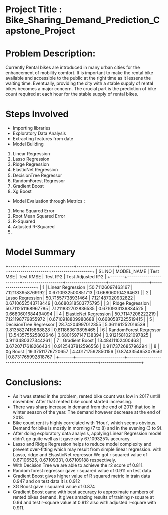 # Project Title : Bike_Sharing_Demand_Prediction_Capstone_Project

# Problem Description:
Currently Rental bikes are introduced in many urban cities for the enhancement of mobility comfort. It is important to make the rental bike available and accessible to the public at the right time as it lessens the waiting time. Eventually, providing the city with a stable supply of rental bikes becomes a major concern. The crucial part is the prediction of bike count required at each hour for the stable supply of rental bikes.

# Steps Involved
* Importing libraries
* Exploratory Data Analysis
* Extracting features from date
* Model Building
1. Linear Regression
2. Lasso Regression
3. Ridge Regression
4. ElasticNet Regression
5. DecisionTree Regressor
6. RandomForest Regressor
7. Gradient Boost
8. Xg Boost
* Model Evaluation through Metrics :
1. Mena Squared Error
2. Root Mean Squared Error
3. R-Squared
4. Adjusted R-Squared
5. 
# Model Summary
+-------+------------------------+--------------------+--------------------+--------------------+--------------------+
| SL NO |       MODEL_NAME       |      Test MSE      |     Test RMSE      |      Test R^2      | Test Adjusted R^2  |
+-------+------------------------+--------------------+--------------------+--------------------+--------------------+
|   1   |   Linear Regression    | 50.71126097463167  | 7.121183958769192  | 0.6710932500851713 | 0.668060104264631  |
|   2   |    Lasso Regression    | 50.71557738931464  | 7.121487020932822  | 0.6710652543718449 | 0.6680318503775795 |
|   3   |    Ridge Regression    | 50.711251168967785 | 7.1211832702836535 | 0.6710933136834525 | 0.6680601684494094 |
|   4   | ElasticNet Regression  | 50.71147206222219  | 7.121198779855972  | 0.6710918809980688 | 0.6680587225519415 |
|   5   | DecisionTree Regressor | 28.74204997012355  | 5.361161252016539  | 0.8135827415868828 | 0.811863619895465  |
|   6   | RandomForest Regressor | 13.543575525802646 | 3.6801597147138394 | 0.9121581021097825 | 0.9113480327344261 |
|   7   |     Gradient Boost     | 13.48411102400463  | 3.6720717618266434 | 0.9125437812596556 | 0.9117372685796294 |
|   8   |        Xg Boost        | 19.37511776720657  | 4.401717592850156  | 0.8743354653078561 | 0.8731765992818767 |
+-------+------------------------+--------------------+--------------------+--------------------+--------------------+

# Conclusions:

* As it was stated in the problem, rented bike count was low in 2017 untill november. After that rented bike count started increasing.
* There was sharp increase in demand from the end of 2017 that too in winter season of the year. The demand however decrease at the end of 2018.
* Bike count rent is highly correlated with 'Hour', which seems obvious. Demand for bike is mostly in morning (7 to 8) and in the evening (3 to 9).
* After doing exploratory data analysis, applying Linear Regression model didn't go quite well as it gave only 67.109325% accuracy.
* Lasso and Ridge Regression helps to reduce model complexity and prevent over-fitting which may result from simple linear regression. with Lasso, ridge and ElsasticNet regressor We got r squared value of 0.67106525, 0.67109331, 0.67109188 respectively.
* With Decision Tree we are able to achieve the r2 score of 0.811.
* Random forest regressor gave r squared value of 0.911 on test data.
* Gradient Boost gives higher value of R squared metric in train data 0.947 and on test data it is 0.912
* XG Boost gave r squared value of 0.874
* Gradient Boost came with best accuracy to approximate numbers of rented bikes demand. It gives amazing results of training r-square at 0.94 and test r-square value at 0.912 also with adjusted r-square with 0.911.

